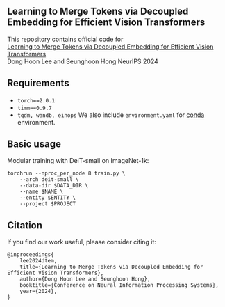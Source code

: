 ## Learning to Merge Tokens via Decoupled Embedding for Efficient Vision Transformers
This repository contains official code for \
[Learning to Merge Tokens via Decoupled Embedding for Efficient Vision Transformers](https://openreview.net/forum?id=pVPyCgXv57) \
Dong Hoon Lee and Seunghoon Hong
NeurIPS 2024

## Requirements
- `torch==2.0.1`
- `timm==0.9.7`
- `tqdm, wandb, einops`
We also include `environment.yaml` for [conda](https://conda.io) environment. 

## Basic usage
Modular training with DeiT-small on ImageNet-1k:
```
torchrun --nproc_per_node 8 train.py \
    --arch deit-small \
    --data-dir $DATA_DIR \
    --name $NAME \
    --entity $ENTITY \ 
    --project $PROJECT 
```

## Citation
If you find our work useful, please consider citing it:
```
@inproceedings{
    lee2024dtem,
    title={Learning to Merge Tokens via Decoupled Embedding for Efficient Vision Transformers},
    author={Dong Hoon Lee and Seunghoon Hong},
    booktitle={Conference on Neural Information Processing Systems},
    year={2024},
}
```